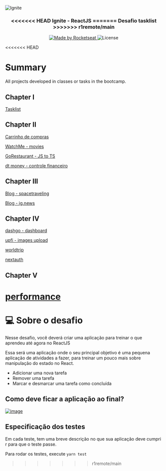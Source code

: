 <img alt="Ignite" src="https://user-images.githubusercontent.com/17517028/143043650-2b13e5ca-8a59-497e-b6f8-ec5461492555.png" />

<h3 align="center">
<<<<<<< HEAD
  Ignite - ReactJS
=======
  Desafio tasklist
>>>>>>> r1remote/main
</h3>

<p align="center">
  <a href="https://rocketseat.com.br">
    <img alt="Made by Rocketseat" src="https://img.shields.io/badge/made%20by-Rocketseat-%2304D361">
  </a>

  <img alt="License" src="https://img.shields.io/badge/license-MIT-%2304D361">
</p>

<<<<<<< HEAD
# Summary

All projects developed in classes or tasks in the bootcamp.

## Chapter I

[Tasklist](https://github.com/mbagatini/01-desafio-tasklist)

## Chapter II

[Carrinho de compras](https://github.com/mbagatini/02-desafio-carrinho-compras)

[WatchMe - movies](https://github.com/mbagatini/02-desafio-filmes)

[GoRestaurant - JS to TS](https://github.com/mbagatini/02-desafio-restaurant-js-to-ts)

[dt money - controle financeiro](https://github.com/mbagatini/02-money)

## Chapter III

[Blog - spacetraveling](https://github.com/mbagatini/03-desafio-blog)

[Blog - ig.news](https://github.com/mbagatini/03-ignews)

## Chapter IV

[dashgo - dashboard](https://github.com/mbagatini/04-dashgo)

[upfi - images upload](https://github.com/mbagatini/04-desafio-upload-imagens)

[worldtrip](https://github.com/mbagatini/04-desafio-world-trip)

[nextauth](https://github.com/mbagatini/04-nextauth)

## Chapter V

[performance](https://github.com/mbagatini/05-performance)
=======

# 💻 Sobre o desafio

Nesse desafio, você deverá criar uma aplicação para treinar o que aprendeu até agora no ReactJS

Essa será uma aplicação onde o seu principal objetivo é uma pequena aplicação de atividades a fazer, para treinar um pouco mais sobre manipulação do estado no React.

- Adicionar uma nova tarefa
- Remover uma tarefa
- Marcar e desmarcar uma tarefa como concluída

## Como deve ficar a aplicação ao final?

[![image](https://user-images.githubusercontent.com/17517028/140310274-84d06540-bb2b-4d14-9bc4-25f4e4f91cac.png)](https://s3.us-west-2.amazonaws.com/secure.notion-static.com/04e38cba-e14d-4512-a4fa-ee24152ab75f/challenge2.mp4?X-Amz-Algorithm=AWS4-HMAC-SHA256&X-Amz-Credential=AKIAT73L2G45O3KS52Y5%2F20211104%2Fus-west-2%2Fs3%2Faws4_request&X-Amz-Date=20211104T105847Z&X-Amz-Expires=86400&X-Amz-Signature=a8ac3476106351e1f14c8951f60b53156ad473c05473726ec92204637f71b65a&X-Amz-SignedHeaders=host)


## Especificação dos testes

Em cada teste, tem uma breve descrição no que sua aplicação deve cumprir para que o teste passe.

Para rodar os testes, execute `yarn test`
>>>>>>> r1remote/main
